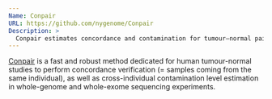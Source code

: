```yaml
---
Name: Conpair
URL: https://github.com/nygenome/Conpair
Description: >
  Conpair estimates concordance and contamination for tumour–normal pairs
---
```


[Conpair](https://github.com/nygenome/Conpair) is a fast and robust method dedicated for human tumour-normal studies to perform concordance verification (= samples coming from the same individual), as well as cross-individual contamination level estimation in whole-genome and whole-exome sequencing experiments.
